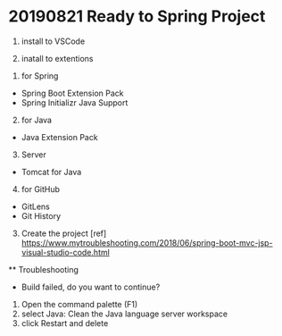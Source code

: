 # 20190821 Ready to Spring Project
1. install to VSCode

2. inatall to extentions
 1) for Spring
  - Spring Boot Extension Pack
  - Spring Initializr Java Support
 2) for Java
  - Java Extension Pack
 3) Server
  - Tomcat for Java
 4) for GitHub
  - GitLens
  - Git History

3. Create the project
 [ref] https://www.mytroubleshooting.com/2018/06/spring-boot-mvc-jsp-visual-studio-code.html






 ** Troubleshooting
 * Build failed, do you want to continue?
 1. Open the command palette (F1)
 2. select Java: Clean the Java language server workspace
 3. click Restart and delete
